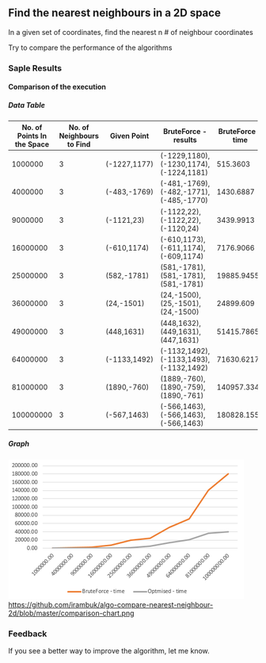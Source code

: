 ## Find the nearest neighbours in a 2D space

In a given set of coordinates, find the nearest n # of neighbour coordinates

Try to compare the performance of the algorithms

### Saple Results

#### Comparison of the execution

##### Data Table

|No. of Points In the Space|No. of Neighbours to Find|Given Point|BruteForce - results|BruteForce - time|Optmised - results|Optmised - time|
|-----------|-----------|-----------|-----------|-----------|-----------|-----------|
|1000000|3|(-1227,1177)|(-1229,1180),(-1230,1174),(-1224,1181)|515.3603|(-1229,1180),(-1230,1174),(-1224,1181)|54.724|
|4000000|3|(-483,-1769)|(-481,-1769),(-482,-1771),(-485,-1770)|1430.6887|(-481,-1769),(-482,-1771),(-485,-1770)|162.7741|
|9000000|3|(-1121,23)|(-1122,22),(-1122,22),(-1120,24)|3439.9913|(-1122,22),(-1122,22),(-1120,24)|260.6932|
|16000000|3|(-610,1174)|(-610,1173),(-611,1174),(-609,1174)|7176.9066|(-610,1173),(-611,1174),(-609,1174)|540.459|
|25000000|3|(582,-1781)|(581,-1781),(581,-1781),(581,-1781)|19885.9455|(581,-1781),(581,-1781),(581,-1781)|1534.2867|
|36000000|3|(24,-1501)|(24,-1500),(25,-1501),(24,-1500)|24899.609|(24,-1500),(25,-1501),(24,-1500)|4983.2822|
|49000000|3|(448,1631)|(448,1632),(449,1631),(447,1631)|51415.7865|(448,1632),(449,1631),(447,1631)|13736.5793|
|64000000|3|(-1133,1492)|(-1132,1492),(-1133,1493),(-1132,1492)|71630.6217|(-1132,1492),(-1133,1493),(-1132,1492)|20416.0501|
|81000000|3|(1890,-760)|(1889,-760),(1890,-759),(1890,-761)|140957.3343|(1889,-760),(1890,-759),(1890,-761)|36890.6612|
|100000000|3|(-567,1463)|(-566,1463),(-566,1463),(-566,1463)|180828.1559|(-566,1463),(-566,1463),(-566,1463)|39915.6518|

##### Graph
![alt text](https://github.com/irambuk/algo-compare-nearest-neighbour-2d/blob/master/comparison-chart.png "Comparision Image")
https://github.com/irambuk/algo-compare-nearest-neighbour-2d/blob/master/comparison-chart.png


### Feedback
If you see a better way to improve the algorithm, let me know.